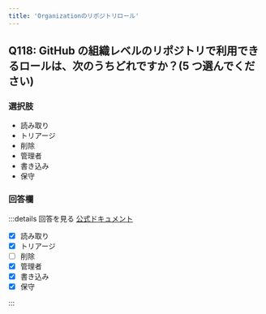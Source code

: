 ```yaml
---
title: 'Organizationのリポジトリロール'
---
```


## Q118: GitHub の組織レベルのリポジトリで利用できるロールは、次のうちどれですか？(5 つ選んでください)

### 選択肢

- 読み取り
- トリアージ
- 削除
- 管理者
- 書き込み
- 保守

### 回答欄

:::details 回答を見る
[公式ドキュメント](https://docs.github.com/ja/organizations/managing-user-access-to-your-organizations-repositories/managing-repository-roles/repository-roles-for-an-organization#repository-roles-for-organizations)

- [x] 読み取り
- [x] トリアージ
- [ ] 削除
- [x] 管理者
- [x] 書き込み
- [x] 保守

:::
